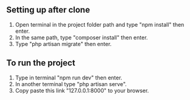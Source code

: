 ## Setting up after clone

1. Open terminal in the project folder path and type "npm install" then enter.
2. In the same path, type "composer install" then enter.
3. Type "php artisan migrate" then enter.

## To run the project

1. Type in terminal "npm run dev" then enter.
2. In another terminal type "php artisan serve".
3. Copy paste this link "127.0.0.1:8000" to your browser.